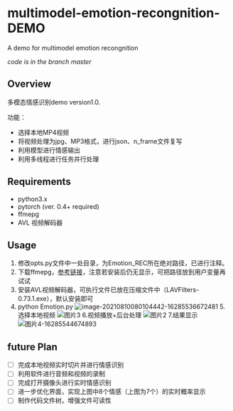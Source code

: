 # multimodel-emotion-recongnition-DEMO
A demo for multimodel emotion recongnition

*code is in the branch master*

## Overview

多模态情感识别demo version1.0. 


功能：

- 选择本地MP4视频
- 将视频处理为jpg、MP3格式，进行json、n_frame文件复写
- 利用模型进行情感输出
- 利用多线程进行任务并行处理

## Requirements

- python3.x
- pytorch (ver. 0.4+ required)
- ffmepg
- AVL 视频解码器

## Usage

1. 修改opts.py文件中一处目录，为Emotion_REC所在绝对路径，已进行注释。
2. 下载ffmepg，[参考链接](https://blog.csdn.net/qq_39516859/article/details/81843419)，注意若安装后仍无显示，可把路径放到用户变量再试试
3. 安装AVL视频解码器，可执行文件已放在压缩文件中（LAVFilters-0.73.1.exe），默认安装即可
4. python Emotion.py
![image-20210810080104442-16285536672481](https://user-images.githubusercontent.com/60317828/128882555-0140237b-62a7-42c5-868f-2ebb5ef8f487.png)
5.选择本地视频
![图片3](https://user-images.githubusercontent.com/60317828/128882596-c6638676-59fb-4753-8ce2-6bcec04a6cde.png)
6.视频播放+后台处理
![图片2](https://user-images.githubusercontent.com/60317828/128882666-f6289f69-2681-452e-a90d-3d1ea14d6931.png)
7.结果显示
![图片4-16285544674893](https://user-images.githubusercontent.com/60317828/128882740-79498389-faf3-4d77-93c0-641a7df70839.png)

## future Plan

- [ ] 完成本地视频实时切片并进行情感识别
- [ ] 利用软件进行音频和视频的录制
- [ ] 完成打开摄像头进行实时情感识别
- [ ] 进一步优化界面，实现上图中8个情感（上图为7个）的实时概率显示
- [ ] 制作代码文件树，增强文件可读性
